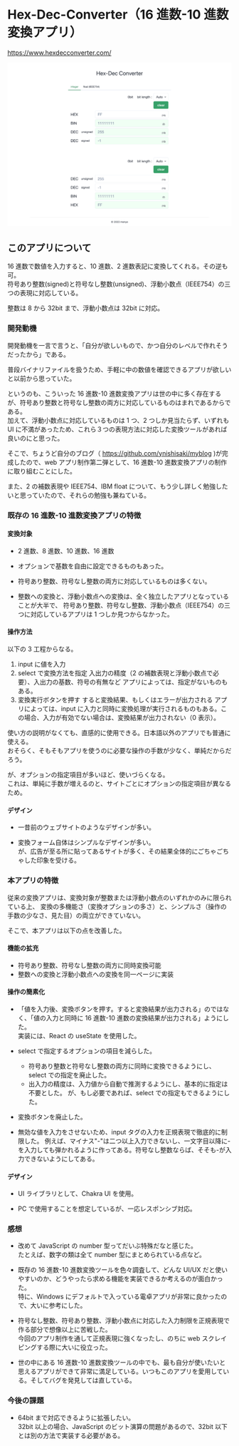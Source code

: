 # Hex-Dec-Converter（16 進数-10 進数変換アプリ）

https://www.hexdecconverter.com/

![Hex-Dec-Converter](figures/preview.png)

## このアプリについて

16 進数で数値を入力すると、10 進数、2 進数表記に変換してくれる。その逆も可。  
符号あり整数(signed)と符号なし整数(unsigned)、浮動小数点（IEEE754）の三つの表現に対応している。

整数は 8 から 32bit まで、浮動小数点は 32bit に対応。

### 開発動機

開発動機を一言で言うと、「自分が欲しいもので、かつ自分のレベルで作れそうだったから」である。

普段バイナリファイルを扱うため、手軽に中の数値を確認できるアプリが欲しいと以前から思っていた。

というのも、こういった 16 進数-10 進数変換アプリは世の中に多く存在するが、符号あり整数と符号なし整数の両方に対応しているものはまれであるからである。  
加えて、浮動小数点に対応しているものは 1 つ、2 つしか見当たらず、いずれも UI に不満があったため、これら３つの表現方法に対応した変換ツールがあれば良いのにと思った。

そこで、ちょうど自分のブログ（ https://github.com/ynishisaki/myblog )が完成したので、web アプリ制作第二弾として、16 進数-10 進数変換アプリの制作に取り組むことにした。

また、2 の補数表現や IEEE754、IBM float について、もう少し詳しく勉強したいと思っていたので、それらの勉強も兼ねている。

### 既存の 16 進数-10 進数変換アプリの特徴

#### 変換対象

-   2 進数、8 進数、10 進数、16 進数
-   オプションで基数を自由に設定できるものもあった。

-   符号あり整数、符号なし整数の両方に対応しているものは多くない。
-   整数への変換と、浮動小数点への変換は、全く独立したアプリとなっていることが大半で、
    符号あり整数、符号なし整数、浮動小数点（IEEE754）の三つに対応しているアプリは 1 つしか見つからなかった。

#### 操作方法

以下の 3 工程からなる。

1. input に値を入力
2. select で変換方法を指定
   入出力の精度（2 の補数表現と浮動小数点で必要）、入出力の基数、符号の有無など
   アプリによっては、指定がないものもある。
3. 変換実行ボタンを押す
   すると変換結果、もしくはエラーが出力される
   アプリによっては、input に入力と同時に変換処理が実行されるものもある。この場合、入力が有効でない場合は、変換結果が出力されない（0 表示）。

使い方の説明がなくても、直感的に使用できる。日本語以外のアプリでも普通に使える。  
おそらく、そもそもアプリを使うのに必要な操作の手数が少なく、単純だからだろう。

が、オプションの指定項目が多いほど、使いづらくなる。  
これは、単純に手数が増えるのと、サイトごとにオプションの指定項目が異なるため。

#### デザイン

-   一昔前のウェブサイトのようなデザインが多い。

-   変換フォーム自体はシンプルなデザインが多い。  
    が、広告が至る所に貼ってあるサイトが多く、その結果全体的にごちゃごちゃした印象を受ける。

### 本アプリの特徴

従来の変換アプリは、変換対象が整数または浮動小数点のいずれかのみに限られている上、
変換の多機能さ（変換オプションの多さ）と、シンプルさ（操作の手数の少なさ、見た目）の両立ができていない。

そこで、本アプリは以下の点を改善した。

#### 機能の拡充

-   符号あり整数、符号なし整数の両方に同時変換可能
-   整数への変換と浮動小数点への変換を同一ページに実装

#### 操作の簡素化

-   「値を入力後、変換ボタンを押す。すると変換結果が出力される」のではなく、「値の入力と同時に 16 進数-10 進数の変換結果が出力される」ようにした。  
    実装には、React の useState を使用した。

-   select で指定するオプションの項目を減らした。

    -   符号あり整数と符号なし整数の両方に同時に変換できるようにし、select での指定を廃止した。
    -   出入力の精度は、入力値から自動で推測するようにし、基本的に指定は不要とした。
        が、もし必要であれば、select での指定もできるようにした。

-   変換ボタンを廃止した。

-   無効な値を入力をさせないため、input タグの入力を正規表現で徹底的に制限した。
    例えば、マイナス"-"は二つ以上入力できないし、一文字目以降に-を入力しても弾かれるように作ってある。符号なし整数ならば、そそも-が入力できないようにしてある。

#### デザイン

-   UI ライブラリとして、Chakra UI を使用。

-   PC で使用することを想定しているが、一応レスポンシブ対応。

### 感想

-   改めて JavaScript の number 型ってだいぶ特殊だなと感じた。  
    たとえば、数字の類は全て number 型にまとめられている点など。

-   既存の 16 進数-10 進数変換ツールを色々調査して、どんな UI/UX だと使いやすいのか、どうやったら求める機能を実装できるか考えるのが面白かった。  
    特に、Windows にデフォルトで入っている電卓アプリが非常に良かったので、大いに参考にした。

-   符号なし整数、符号あり整数、浮動小数点に対応した入力制限を正規表現で作る部分で想像以上に苦戦した。  
    今回のアプリ制作を通して正規表現に強くなったし、のちに web スクレイピングする際に大いに役立った。

-   世の中にある 16 進数-10 進数変換ツールの中でも、最も自分が使いたいと思えるアプリができて非常に満足している。いつもこのアプリを愛用している。そしてバグを発見しては直している。

### 今後の課題

-   64bit まで対応できるように拡張したい。  
    32bit 以上の場合、JavaScript のビット演算の問題があるので、32bit 以下とは別の方法で実装する必要がある。
